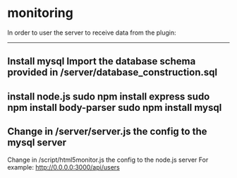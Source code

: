 monitoring
==========

In order to user the server to receive data from the plugin:


-------------------------------
Install mysql
Import the database schema provided in /server/database_construction.sql
-------------------------------
install node.js
sudo npm install express
sudo npm install body-parser
sudo npm install mysql
-------------------------------
Change in /server/server.js the config to the mysql server
-------------------------------
Change in /script/html5monitor.js the config to the node.js server
For example: http://0.0.0.0:3000/api/users
